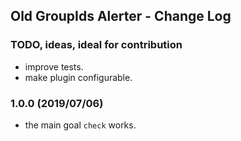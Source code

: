 ## Old GroupIds Alerter - Change Log

### TODO, ideas, ideal for contribution
* improve tests.
* make plugin configurable.

### 1.0.0 (2019/07/06)
* the main goal `check` works.
